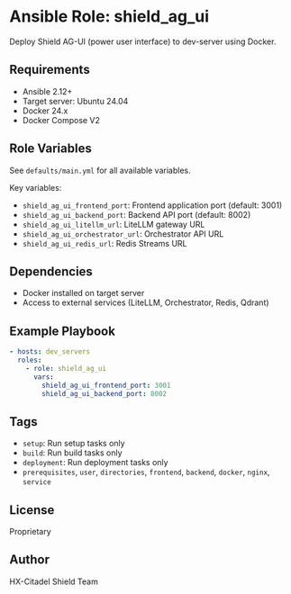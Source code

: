 # Ansible Role: shield_ag_ui

Deploy Shield AG-UI (power user interface) to dev-server using Docker.

## Requirements

- Ansible 2.12+
- Target server: Ubuntu 24.04
- Docker 24.x
- Docker Compose V2

## Role Variables

See `defaults/main.yml` for all available variables.

Key variables:
- `shield_ag_ui_frontend_port`: Frontend application port (default: 3001)
- `shield_ag_ui_backend_port`: Backend API port (default: 8002)
- `shield_ag_ui_litellm_url`: LiteLLM gateway URL
- `shield_ag_ui_orchestrator_url`: Orchestrator API URL
- `shield_ag_ui_redis_url`: Redis Streams URL

## Dependencies

- Docker installed on target server
- Access to external services (LiteLLM, Orchestrator, Redis, Qdrant)

## Example Playbook

```yaml
- hosts: dev_servers
  roles:
    - role: shield_ag_ui
      vars:
        shield_ag_ui_frontend_port: 3001
        shield_ag_ui_backend_port: 8002
```

## Tags

- `setup`: Run setup tasks only
- `build`: Run build tasks only
- `deployment`: Run deployment tasks only
- `prerequisites`, `user`, `directories`, `frontend`, `backend`, `docker`, `nginx`, `service`

## License

Proprietary

## Author

HX-Citadel Shield Team
